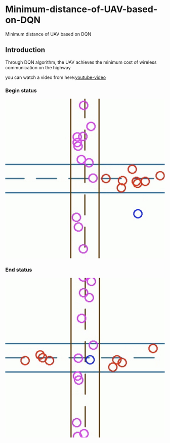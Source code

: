 # Minimum-distance-of-UAV-based-on-DQN
Minimum distance of UAV based on DQN

## Introduction
Through DQN algorithm, the UAV achieves the minimum cost of wireless communication on the highway

you can watch a video from here:[youtube-video](https://youtu.be/NzzJWvzp8nY)
### Begin status
<img src="https://github.com/yangtiming/Minimum-distance-of-UAV-based-on-DQN/blob/master/imgs/1.png" width="600px">

### End status
<img src="https://github.com/yangtiming/Minimum-distance-of-UAV-based-on-DQN/blob/master/imgs/2.png" width="600px">
